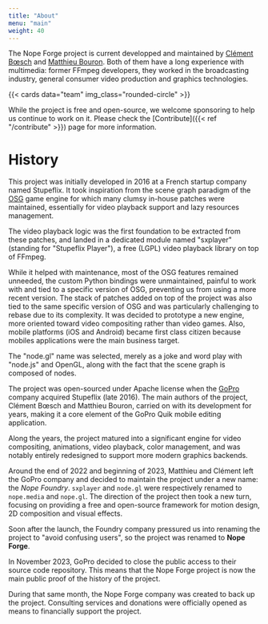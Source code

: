 ```yaml
---
title: "About"
menu: "main"
weight: 40
---
```


The Nope Forge project is current developped and maintained by [Clément
Bœsch][cboesch] and [Matthieu Bouron][mbouron]. Both of them have a long experience
with multimedia: former FFmpeg developers, they worked in the broadcasting
industry, general consumer video production and graphics technologies.

{{< cards data="team" img_class="rounded-circle" >}}

While the project is free and open-source, we welcome sponsoring to help us
continue to work on it. Please check the [Contribute]({{< ref "/contribute" >}})
page for more information.

[cboesch]: https://fosstodon.org/@bug
[mbouron]: https://fosstodon.org/@mbee

# History

This project was initially developed in 2016 at a French startup company named
Stupeflix. It took inspiration from the scene graph paradigm of the [OSG] game
engine for which many clumsy in-house patches were maintained, essentially for
video playback support and lazy resources management.

The video playback logic was the first foundation to be extracted from these
patches, and landed in a dedicated module named "sxplayer" (standing for
"Stupeflix Player"), a free (LGPL) video playback library on top of FFmpeg.

While it helped with maintenance, most of the OSG features remained unneeded,
the custom Python bindings were unmaintained, painful to work with and tied to
a specific version of OSG, preventing us from using a more recent version. The
stack of patches added on top of the project was also tied to the same specific
version of OSG and was particularly challenging to rebase due to its complexity.
It was decided to prototype a new engine, more oriented toward video compositing
rather than video games. Also, mobile platforms (iOS and Android) became first
class citizen because mobiles applications were the main business target.

The "node.gl" name was selected, merely as a joke and word play with "node.js"
and OpenGL, along with the fact that the scene graph is composed of nodes.

The project was open-sourced under Apache license when the [GoPro] company
acquired Stupeflix (late 2016). The main authors of the project, Clément Bœsch
and Matthieu Bouron, carried on with its development for years, making it a core
element of the GoPro Quik mobile editing application.

Along the years, the project matured into a significant engine for video
compositing, animations, video playback, color management, and was notably
entirely redesigned to support more modern graphics backends.

Around the end of 2022 and beginning of 2023, Matthieu and Clément left the
GoPro company and decided to maintain the project under a new name: the *Nope
Foundry*. `sxplayer` and `node.gl` were respectively renamed to `nope.media`
and `nope.gl`. The direction of the project then took a new turn, focusing on
providing a free and open-source framework for motion design, 2D composition
and visual effects.

Soon after the launch, the Foundry company pressured us into renaming the
project to "avoid confusing users", so the project was renamed to **Nope
Forge**.

In November 2023, GoPro decided to close the public access to their source code
repository. This means that the Nope Forge project is now the main public proof
of the history of the project.

During that same month, the Nope Forge company was created to back up the
project. Consulting services and donations were officially opened as means to
financially support the project.

[OSG]: https://www.openscenegraph.com "Open Scene Graph"
[GoPro]: https://gopro.com "GoPro"


